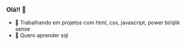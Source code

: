 ### Olá!! 🖖



- 🔭 Trabalhando em projetos com html, css, javascript, power bi/qlik sense
- 🌱 Quero aprender sql




